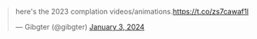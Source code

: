 <Embedded><blockquote class="twitter-tweet" data-media-max-width="560"><p lang="en" dir="ltr">here&#39;s the 2023 complation videos/animations.<a href="https://t.co/zs7cawaf1l">https://t.co/zs7cawaf1l</a></p>&mdash; Gibgter (@gibgter) <a href="https://twitter.com/gibgter/status/1742625736110772291?ref_src=twsrc%5Etfw">January 3, 2024</a></blockquote> <script async src="https://platform.twitter.com/widgets.js" charset="utf-8"></script></Embedded>
 
